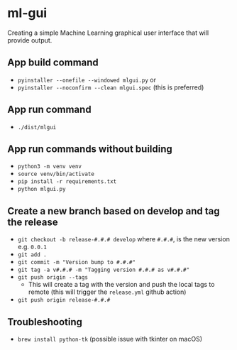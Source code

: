 # ml-gui
Creating a simple Machine Learning graphical user interface that will provide output. 

## App build command
- `pyinstaller --onefile --windowed mlgui.py` or 
- `pyinstaller --noconfirm --clean mlgui.spec` (this is preferred)

## App run command
- `./dist/mlgui`

## App run commands without building
- `python3 -m venv venv`
- `source venv/bin/activate`
- `pip install -r requirements.txt`
- `python mlgui.py`

## Create a new branch based on develop and tag the release
- `git checkout -b release-#.#.# develop` where `#.#.#`, is the new version e.g. `0.0.1`
- `git add .`
- `git commit -m "Version bump to #.#.#"`
- `git tag -a v#.#.# -m "Tagging version #.#.# as v#.#.#"`
- `git push origin --tags`
    - This will create a tag with the version and push the local tags to remote (this will trigger the `release.yml` github action)
- `git push origin release-#.#.#`

## Troubleshooting
- `brew install python-tk` (possible issue with tkinter on macOS)